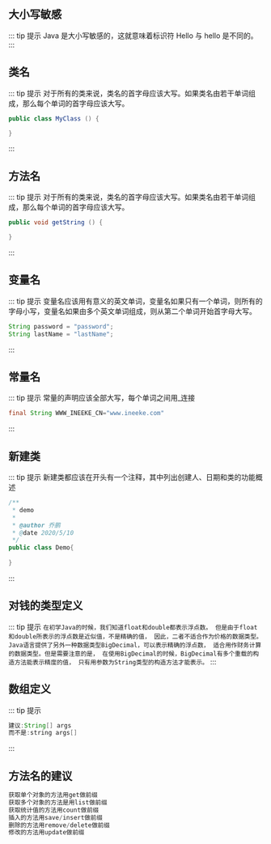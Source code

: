 
大小写敏感
---
::: tip 提示
Java 是大小写敏感的，这就意味着标识符 Hello 与 hello 是不同的。
:::

类名
---
::: tip 提示
对于所有的类来说，类名的首字母应该大写。如果类名由若干单词组成，那么每个单词的首字母应该大写。
```java
public class MyClass () {

}
```
:::

方法名
---
::: tip 提示
对于所有的类来说，类名的首字母应该大写。如果类名由若干单词组成，那么每个单词的首字母应该大写。
```java
public void getString () {

}
```
:::

变量名
---
::: tip 提示
变量名应该用有意义的英文单词，变量名如果只有一个单词，则所有的字母小写，变量名如果由多个英文单词组成，则从第二个单词开始首字母大写。
```java
String password = "password";
String lastName = "lastName";
```
:::

常量名
---
::: tip 提示
常量的声明应该全部大写，每个单词之间用_连接
```java
final String WWW_INEEKE_CN="www.ineeke.com"
```
:::

新建类
---
::: tip 提示
新建类都应该在开头有一个注释，其中列出创建人、日期和类的功能概述
```java
/**
 * demo
 *
 * @author 乔鹏
 * @date 2020/5/10
 */
public class Demo{
	
}
```
:::

对钱的类型定义
---
::: tip 提示
`在初学Java的时候，我们知道float和double都表示浮点数。
但是由于float和double所表示的浮点数是近似值，不是精确的值，
因此，二者不适合作为价格的数据类型。
Java语言提供了另外一种数据类型BigDecimal，可以表示精确的浮点数，
适合用作财务计算的数据类型。但是需要注意的是，
在使用BigDecimal的时候，BigDecimal有多个重载的构造方法能表示精度的值，
只有用参数为String类型的构造方法才能表示。`
:::

数组定义
---
::: tip 提示
```java
建议:String[] args
而不是:string args[]
```
:::

方法名的建议
---
````java
获取单个对象的方法用get做前缀
获取多个对象的方法是用list做前缀
获取统计值的方法用count做前缀
插入的方法用save/insert做前缀
删除的方法用remove/delete做前缀
修改的方法用update做前缀
````
